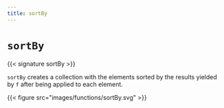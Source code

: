 ```yaml
---
title: sortBy
---
```


# `sortBy`

{{< signature sortBy >}}

`sortBy` creates a collection with the elements sorted by the results yielded by `f` after being applied to each element.

{{< figure src="images/functions/sortBy.svg" >}}
